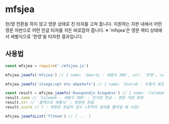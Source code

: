 # mfsjea

한/영 전환을 하지 않고 영문 상태로 친 타자를 고쳐 줍니다.
지원하는 자판 내에서 어떤 영문 자판으로 어떤 한글 타자를 치든 바로잡아 줍니다.
※ 'mfsjea'은 영문 쿼티 상태에서 세벌식으로 '한영'을 타자한 결과입니다.

## 사용법
```js
const mfsjea = require('./mfsjea.js')

mfsjea.jeamfs('mfsjea') // { name: 'Qwerty - 세벌식 390', str: '한영', count: 2, score: 2 }

mfsjea.jeamfs('itoege;npt eto ahpehefv') // { name: 'Dvorak - 두벌식 표준', str: '한영키가 안 먹어요.', count: 8, score: 8 }

const result = mfsjea.jeamfs('0vwupxndjv kcogwksx') // { name: 'Colemak - 세벌식 390', str: '콜맥으로 세벌식', count: 7, score: 7 }
result.name // 'Colemak - 세벌식 390' : 인식된 한글 - 영문 자판 종류
result.str // '콜맥으로 세벌식' : 변환된 한글
result.score // 7 : 변환된 한글의 점수 (최적의 결과를 뽑아낼 때 쓰임)

mfsjea.jeamfsList('fltmxm') // [ ... ]
```
